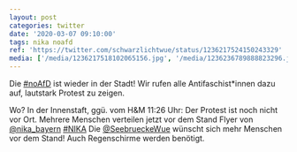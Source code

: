 ```yaml
---
layout: post
categories: twitter
date: '2020-03-07 09:10:00'
tags: nika noafd
ref: 'https://twitter.com/schwarzlichtwue/status/1236217524150243329'
media: ['/media/1236217518102065156.jpg', '/media/1236236789888823296.jpg', '/media/1236240174612459520.jpg']
---
```

Die [#noAfD](/t/noafd) ist wieder in der Stadt! Wir rufen alle Antifaschist\*innen dazu auf, lautstark Protest zu zeigen.

Wo? In der Innenstaft, ggü. vom H&amp;M 
11:26 Uhr: Der Protest ist noch nicht vor Ort. 
Mehrere Menschen verteilen jetzt vor dem Stand Flyer von [@nika_bayern](https://twitter.com/nika_bayern) [#NIKA](/t/nika) 
Die [@SeebrueckeWue](https://twitter.com/SeebrueckeWue) wünscht sich mehr Menschen vor dem Stand! Auch Regenschirme werden benötigt.